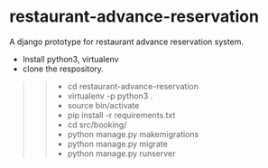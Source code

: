 # restaurant-advance-reservation
A django prototype for restaurant advance reservation system.

* Install python3, virtualenv
* clone the respository.
>> * cd restaurant-advance-reservation
>> * virtualenv -p python3 .
>> * source bin/activate
>> * pip install -r requirements.txt
>> * cd src/booking/
>> * python manage.py makemigrations
>> * python manage.py migrate
>> * python manage.py runserver
